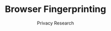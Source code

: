 ---
id: fingerprint
title: Browser Fingerprinting
subtitle: Privacy Research
description: Advanced browser fingerprinting techniques and countermeasures for web privacy.
tech: 
  - JavaScript
  - WebAPI
  - Security
--- 